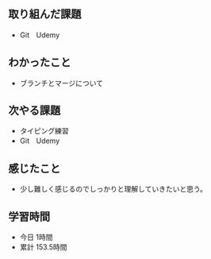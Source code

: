 ## 取り組んだ課題
- Git　Udemy
## わかったこと
- ブランチとマージについて
## 次やる課題
- タイピング練習
- Git　Udemy
## 感じたこと
- 少し難しく感じるのでしっかりと理解していきたいと思う。
## 学習時間
- 今日 1時間
- 累計 153.5時間
